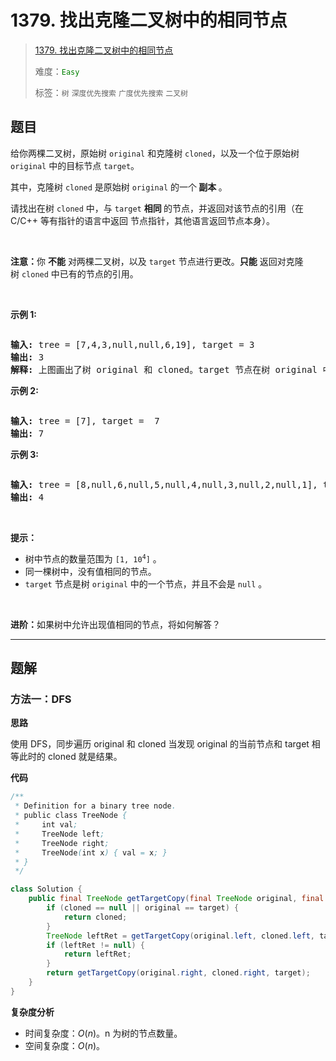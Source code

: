 # 1379. 找出克隆二叉树中的相同节点

> [1379. 找出克隆二叉树中的相同节点](https://leetcode.cn/problems/find-a-corresponding-node-of-a-binary-tree-in-a-clone-of-that-tree/)
>
> 难度：<font color=green>`Easy`</font>
>
> 标签：`树` `深度优先搜索` `广度优先搜索` `二叉树`

## 题目

<p>给你两棵二叉树，原始树 <code>original</code> 和克隆树 <code>cloned</code>，以及一个位于原始树 <code>original</code>&nbsp;中的目标节点&nbsp;<code>target</code>。</p>

<p>其中，克隆树 <code>cloned</code>&nbsp;是原始树 <code>original</code>&nbsp;的一个<strong> 副本 </strong>。</p>

<p>请找出在树&nbsp;<code>cloned</code>&nbsp;中，与&nbsp;<code>target</code>&nbsp;<strong>相同&nbsp;</strong>的节点，并返回对该节点的引用（在 C/C++ 等有指针的语言中返回 节点指针，其他语言返回节点本身）。</p>

<p>&nbsp;</p>

<p><strong>注意：</strong>你 <strong>不能</strong> 对两棵二叉树，以及 <code>target</code>&nbsp;节点进行更改。<strong>只能</strong> 返回对克隆树&nbsp;<code>cloned</code>&nbsp;中已有的节点的引用。</p>

<ul>
</ul>

<p>&nbsp;</p>

<ul>
</ul>

<p><strong>示例 1:</strong></p>

<p><img alt="" src="https://assets.leetcode.com/uploads/2020/02/21/e1.png" /></p>

<pre>
<strong>输入:</strong> tree = [7,4,3,null,null,6,19], target = 3
<strong>输出:</strong> 3
<strong>解释:</strong> 上图画出了树 original 和 cloned。target 节点在树 original 中，用绿色标记。答案是树 cloned 中的黄颜色的节点（其他示例类似）。</pre>

<p><strong>示例 2:</strong></p>

<p><img alt="" src="https://assets.leetcode.com/uploads/2020/02/21/e2.png" /></p>

<pre>
<strong>输入:</strong> tree = [7], target =  7
<strong>输出:</strong> 7
</pre>

<p><strong>示例 3:</strong></p>

<p><img alt="" src="https://assets.leetcode.com/uploads/2020/02/21/e3.png" /></p>

<pre>
<strong>输入:</strong> tree = [8,null,6,null,5,null,4,null,3,null,2,null,1], target = 4
<strong>输出:</strong> 4
</pre>

<p>&nbsp;</p>

<p><strong>提示：</strong></p>

<ul>
	<li>树中节点的数量范围为<meta charset="UTF-8" />&nbsp;<code>[1, 10<sup>4</sup>]</code>&nbsp;。</li>
	<li>同一棵树中，没有值相同的节点。</li>
	<li><code>target</code>&nbsp;节点是树&nbsp;<code>original</code>&nbsp;中的一个节点，并且不会是&nbsp;<code>null</code>&nbsp;。</li>
</ul>

<p>&nbsp;</p>

<p><strong>进阶：</strong>如果树中允许出现值相同的节点，将如何解答？</p>


--------------------

## 题解

### 方法一：DFS

**思路**

使用 DFS，同步遍历 original 和 cloned 当发现 original 的当前节点和 target 相等此时的 cloned 就是结果。

**代码**

```java
/**
 * Definition for a binary tree node.
 * public class TreeNode {
 *     int val;
 *     TreeNode left;
 *     TreeNode right;
 *     TreeNode(int x) { val = x; }
 * }
 */

class Solution {
    public final TreeNode getTargetCopy(final TreeNode original, final TreeNode cloned, final TreeNode target) {
        if (cloned == null || original == target) {
            return cloned;
        }
        TreeNode leftRet = getTargetCopy(original.left, cloned.left, target);
        if (leftRet != null) {
            return leftRet;
        }
        return getTargetCopy(original.right, cloned.right, target);
    }
}
```

**复杂度分析**

- 时间复杂度：$O(n)$。n 为树的节点数量。
- 空间复杂度：$O(n)$。
